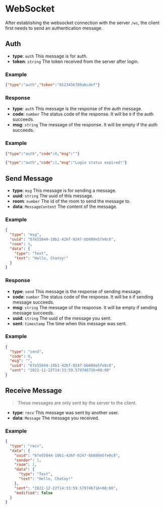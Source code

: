 # WebSocket

After establishing the websocket connection with the server `/ws`, the client first needs to send an authentication message.

## Auth

- **type**: `auth` This message is for auth.
- **token**: `string` The token received from the server after login.

### Example

```json
{"type":"auth","token":"0123456789abcdef"}
```

### Response

- **type**: `auth` This message is the response of the auth message.
- **code**: `number` The status code of the response. It will be `0` if the auth succeeds.
- **msg**: `string` The message of the response. It will be empty if the auth succeeds.

### Example

```json
{"type":"auth","code":0,"msg":""}
```

```json
{"type":"auth","code":1,"msg":"Login status expired!"}
```

## Send Message

- **type**: `msg` This message is for sending a message.
- **uuid**: `string` The uuid of this message.
- **room**: `number` The id of the room to send the message to.
- **data**: `MessageContent` The content of the message.

### Example

```json
{
  "type": "msg",
  "uuid": "67e55044-10b1-426f-9247-bb680e5fe0c8",
  "room": 1,
  "data": {
    "type": "Text",
    "text": "Hello, Chatoy!"
  }
}
```

### Response

- **type**: `send` This message is the response of sending message.
- **code**: `number` The status code of the response. It will be `0` if sending message succeeds.
- **msg**: `string` The message of the response. It will be empty if sending message succeeds.
- **uuid**: `string` The uuid of the message you sent.
- **sent**: `timestamp` The time when this message was sent.

### Example

```json
{
  "type": "send",
  "code": 0,
  "msg": "",
  "uuid": "67e55044-10b1-426f-9247-bb680e5fe0c8",
  "sent": "2022-12-22T14:33:59.579746716+08:00"
}
```

## Receive Message

> These messages are only sent by the server to the client.

- **type**: `recv` This message was sent by another user.
- **data**: `Message` The message you received.

### Example

```json
{
  "type": "recv",
  "data": {
    "uuid": "67e55044-10b1-426f-9247-bb680e5fe0c8",
    "sender": 1,
    "room": 1,
    "data": {
      "type": "Text",
      "text": "Hello, Chatoy!"
    },
    "sent": "2022-12-22T14:33:59.579746716+08:00",
    "modified": false
  }
}
```
